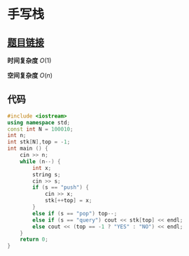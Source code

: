 # 手写栈
## [题目链接](https://www.acwing.com/problem/content/830/)

**时间复杂度** $O(1)$

**空间复杂度** $O(n)$

## 代码
```cpp
#include <iostream>
using namespace std;
const int N = 100010;
int n;
int stk[N],top = -1;
int main () {
    cin >> n;
    while (n--) {
        int x;
        string s;
        cin >> s;
        if (s == "push") {
            cin >> x;
            stk[++top] = x;
        }
        else if (s == "pop") top--;
        else if (s == "query") cout << stk[top] << endl;
        else cout << (top == -1 ? "YES" : "NO") << endl;
    }
    return 0;
}
```